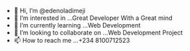 - 👋 Hi, I’m @edenoladimeji
- 👀 I’m interested in ...Great Developer With a Great mind
- 🌱 I’m currently learning ...Web Development
- 💞️ I’m looking to collaborate on ...Web Development Project
- 📫 How to reach me ...+234 8100712523

<!---
edenoladimeji/edenoladimeji is a ✨ special ✨ repository because its `README.md` (this file) appears on your GitHub profile.
You can click the Preview link to take a look at your changes.
--->
